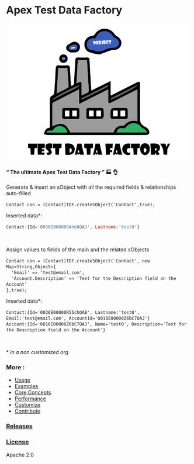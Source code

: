 # Apex Test Data Factory


<p align="center"><img src ="/docs/assets/TDF.png" width="500"/></p>




#### “ The ultimate Apex Test Data Factory ” :factory: :ok_hand:

Generate & insert an sObject with all the required fields & relationships auto-filled
  ```apex
  Contact con = (Contact)TDF.createSObject('Contact',true);
  ```

Inserted data*:
  ```javascript
  Contact:{Id='0036E00000R4nG0QAJ', Lastname:'test0'}
  ```

<br/>

Assign values to fields of the main and the related sObjects
  ```apex
  Contact con = (Contact)TDF.createSObject('Contact', new Map<String,Object>{
    'Email' => 'test@email.com',
    'Account.Description' => 'Text for the Description field on the Account'
  },true);
  ```
 
Inserted data*:
  ```apex
  Contact:{Id='0036E00000R55chQAB', Lastname:'test0', Email:'test@email.com', AccountId='0016E00000Z6bC7QAJ'}
  Account:{Id='0016E00000Z6bC7QAJ', Name='test0', Description='Text for the Description field on the Account'}
  ```
<br/>



  \* *in a non customized org*
  
  ### More :
* [Usage](/docs/USAGE.md)
* [Examples](/docs/EXAMPLES.md)
* [Core Concepts](/docs/CONCEPT.md)
* [Performance](/docs/PERFORMANCE.md)
* [Customize](/docs/CUSTOMIZE.md)
* [Contribute](/docs/CONTRIBUTE.md)



### [Releases](https://github.com/benahm/TDF/releases)
### [License](LICENSE)

Apache 2.0
